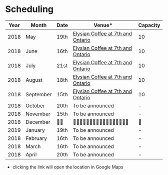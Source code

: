 # Scheduling

Year | Month | Date | Venue* | Capacity
---- | ----- | ---- | ----- | --------
2018 | May | 19th | [Elysian Coffee at 7th and Ontario](https://goo.gl/maps/vFcNsTtmu2C2) | 10
2018 | June | 16th | [Elysian Coffee at 7th and Ontario](https://goo.gl/maps/vFcNsTtmu2C2) | 10
2018 | July | 21st | [Elysian Coffee at 7th and Ontario](https://goo.gl/maps/vFcNsTtmu2C2) | 10
2018 | August | 18th | [Elysian Coffee at 7th and Ontario](https://goo.gl/maps/vFcNsTtmu2C2) | 10
2018 | September | 15th | [Elysian Coffee at 7th and Ontario](https://goo.gl/maps/vFcNsTtmu2C2) | 10
2018 | October | 20th | To be announced | -
2018 | November | 15th | To be announced | -
2018 | December | 🎄🎄 | 🎄🎄🎄🎄🎄🎄🎄🎄🎄🎄🎄🎄🎄🎄🎄🎄🎄 | 🎄
2019 | January | 19th | To be announced | -
2018 | February | 16th | To be announced | -
2018 | March | 16th | To be announced | -
2018 | April | 20th | To be announced | -

* clicking the link will open the location in Google Maps
